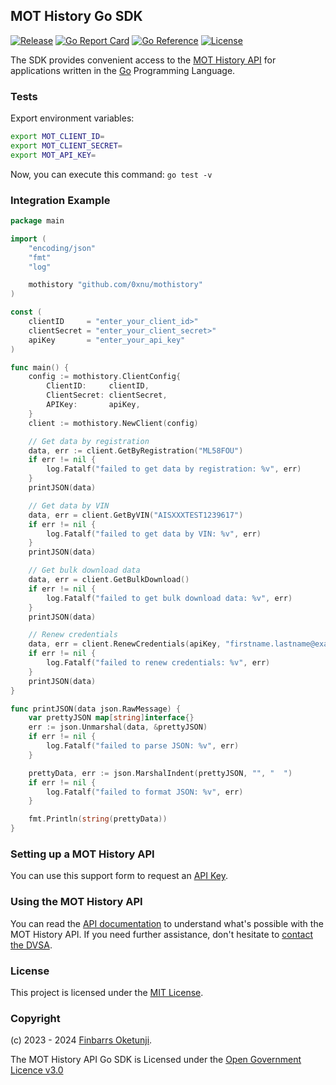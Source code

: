 ## MOT History Go SDK

[![Release](https://img.shields.io/github/release/0xnu/mothistory.svg)](https://github.com/0xnu/mothistory/releases/latest)
[![Go Report Card](https://goreportcard.com/badge/github.com/0xnu/mothistory)](https://goreportcard.com/report/github.com/0xnu/mothistory)
[![Go Reference](https://pkg.go.dev/badge/github.com/0xnu/mothistory.svg)](https://pkg.go.dev/github.com/0xnu/mothistory)
[![License](https://img.shields.io/github/license/0xnu/mothistory)](/LICENSE)

The SDK provides convenient access to the [MOT History API](https://documentation.history.mot.api.gov.uk/) for applications written in the [Go](https://go.dev/) Programming Language.

### Tests

Export environment variables:

```sh
export MOT_CLIENT_ID=
export MOT_CLIENT_SECRET=
export MOT_API_KEY=
```

Now, you can execute this command: `go test -v`

### Integration Example

```go
package main

import (
	"encoding/json"
	"fmt"
	"log"

	mothistory "github.com/0xnu/mothistory"
)

const (
	clientID     = "enter_your_client_id>"
	clientSecret = "enter_your_client_secret>"
	apiKey       = "enter_your_api_key"
)

func main() {
	config := mothistory.ClientConfig{
		ClientID:     clientID,
		ClientSecret: clientSecret,
		APIKey:       apiKey,
	}
	client := mothistory.NewClient(config)

	// Get data by registration
	data, err := client.GetByRegistration("ML58FOU")
	if err != nil {
		log.Fatalf("failed to get data by registration: %v", err)
	}
	printJSON(data)

	// Get data by VIN
	data, err = client.GetByVIN("AISXXXTEST1239617")
	if err != nil {
		log.Fatalf("failed to get data by VIN: %v", err)
	}
	printJSON(data)

	// Get bulk download data
	data, err = client.GetBulkDownload()
	if err != nil {
		log.Fatalf("failed to get bulk download data: %v", err)
	}
	printJSON(data)

	// Renew credentials
	data, err = client.RenewCredentials(apiKey, "firstname.lastname@example.com")
	if err != nil {
		log.Fatalf("failed to renew credentials: %v", err)
	}
	printJSON(data)
}

func printJSON(data json.RawMessage) {
	var prettyJSON map[string]interface{}
	err := json.Unmarshal(data, &prettyJSON)
	if err != nil {
		log.Fatalf("failed to parse JSON: %v", err)
	}

	prettyData, err := json.MarshalIndent(prettyJSON, "", "  ")
	if err != nil {
		log.Fatalf("failed to format JSON: %v", err)
	}

	fmt.Println(string(prettyData))
}
```

### Setting up a MOT History API

You can use this support form to request an [API Key](https://documentation.history.mot.api.gov.uk/mot-history-api/register).


### Using the MOT History API

You can read the [API documentation](https://documentation.history.mot.api.gov.uk/) to understand what's possible with the MOT History API. If you need further assistance, don't hesitate to [contact the DVSA](https://documentation.history.mot.api.gov.uk/mot-history-api/support).


### License

This project is licensed under the [MIT License](./LICENSE).


### Copyright

(c) 2023 - 2024 [Finbarrs Oketunji](https://finbarrs.eu).

The MOT History API Go SDK is Licensed under the [Open Government Licence v3.0](
https://www.nationalarchives.gov.uk/doc/open-government-licence/version/3/)
